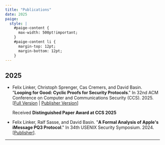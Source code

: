 ```yaml
---
title: "Publications"
date: 2025
paige:
  style: |
    #paige-content {
      max-width: 500pt!important;
    }
    #paige-content li {
      margin-top: 12pt;
      margin-bottom: 12pt;
    }
---
```


## 2025

- Felix Linker, Christoph Sprenger, Cas Cremers, and David Basin. "**Looping for Good: Cyclic Proofs for Security Protocols**." In 32nd ACM Conference on Computer and Communications Security (CCS). 2025. [[Full Version](https://doi.org/10.3929/ethz-c-000783356) | [Publisher Version](https://doi.org/10.1145/3719027.3765131)]

  Received **Distinguished Paper Award at CCS 2025**
- Felix Linker, Ralf Sasse, and David Basin. "**A Formal Analysis of Apple's iMessage PQ3 Protocol**." In 34th USENIX Security Symposium. 2024. [[Publisher](https://www.usenix.org/conference/usenixsecurity24/presentation/linker)].

<hr>
